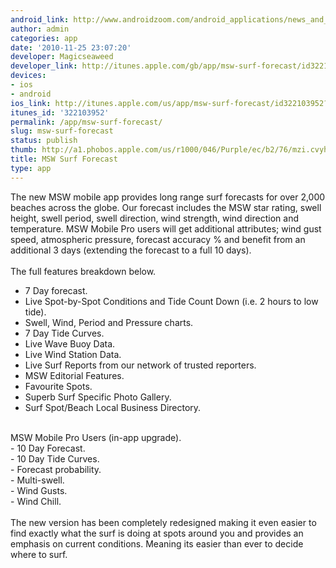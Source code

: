 ```yaml
---
android_link: http://www.androidzoom.com/android_applications/news_and_magazines/msw-surf-forecast_lfyb.html
author: admin
categories: app
date: '2010-11-25 23:07:20'
developer: Magicseaweed
developer_link: http://itunes.apple.com/gb/app/msw-surf-forecast/id322103952?mt=8
devices: 
- ios
- android
ios_link: http://itunes.apple.com/us/app/msw-surf-forecast/id322103952?mt=8
itunes_id: '322103952'
permalink: /app/msw-surf-forecast/
slug: msw-surf-forecast
status: publish
thumb: http://a1.phobos.apple.com/us/r1000/046/Purple/ec/b2/76/mzi.cvyhfppc.175x175-75.jpg
title: MSW Surf Forecast
type: app
---
```


The new MSW mobile app provides long range surf forecasts for over 2,000 beaches across the globe. Our forecast includes the MSW star rating, swell height, swell period, swell direction, wind strength, wind direction and temperature. MSW Mobile Pro users will get additional attributes; wind gust speed, atmospheric pressure, forecast accuracy % and benefit from an additional 3 days (extending the forecast to a full 10 days).<br/>
<br/>
The full features breakdown below.<br/>
- 7 Day forecast.<br/>
- Live Spot-by-Spot Conditions and Tide Count Down (i.e. 2 hours to low tide).<br/>
- Swell, Wind, Period and Pressure charts.<br/>
- 7 Day Tide Curves.<br/>
- Live Wave Buoy Data.<br/>
- Live Wind Station Data.<br/>
- Live Surf Reports from our network of trusted reporters.<br/>
- MSW Editorial Features.<br/>
- Favourite Spots.<br/>
- Superb Surf Specific Photo Gallery.<br/>
- Surf Spot/Beach Local Business Directory.<br/>
<br/>
MSW Mobile Pro Users (in-app upgrade).<br/>
- 10 Day Forecast.<br/>
- 10 Day Tide Curves.<br/>
- Forecast probability.<br/>
- Multi-swell.<br/>
- Wind Gusts.<br/>
- Wind Chill.<br/>
<br/>
The new version has been completely redesigned making it even easier to find exactly what the surf is doing at spots around you and provides an emphasis on current conditions. Meaning its easier than ever to decide where to surf.